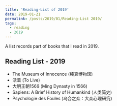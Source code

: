 ```yaml
---
title: 'Reading-List of 2019'
date: 2019-01-21
permalink: /posts/2019/01/Reading-List 2019/
tags:
  - reading
  - 2019
---
```


A list records part of books that I read in 2019.

## Reading List - 2019

- The Museum of Innocence (纯真博物馆)
- 活着 (To Live)
- 大明王朝1566 (Ming Dynasty in 1566)
- Sapiens: A Brief History of Humankind (人类简史)
- Psychologie des Foules (乌合之众：大众心理研究)
